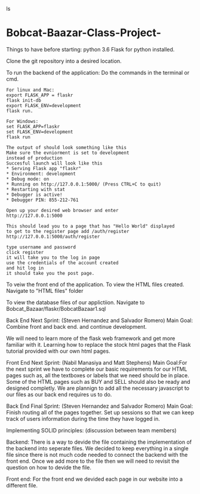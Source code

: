 ls
# Bobcat-Baazar-Class-Project-
Things to have before starting:
python 3.6 
Flask for python installed. 

Clone the git repository into a desired location.

To run the backend of the application:
Do the commands in the terminal or cmd.
	
	For linux and Mac:
	export FLASK_APP = flaskr
	flask init-db
	export FLASK_ENV=development
	flask run.

	For Windows:
	set FLASK_APP=flaskr
	set FLASK_ENV=development 
	flask run 

	The output of should look something like this
	Make sure the evniorment is set to development 
	instead of production
	Succesful launch will look like this
	* Serving Flask app "flaskr"
	* Environment: development
	* Debug mode: on
	* Running on http://127.0.0.1:5000/ (Press CTRL+C to quit)
	* Restarting with stat
	* Debugger is active!
	* Debugger PIN: 855-212-761

	Open up your desired web browser and enter
	http://127.0.0.1:5000

	This should lead you to a page that has "Hello World" displayed
	to get to the register page add /auth/register
	http://127.0.0.1:5000/auth/register

	type username and password
	click register
	it will take you to the log in page
	use the credentials of the account created
	and hit log in
	it should take you the post page.

To veiw the front end of the application.
To view the HTML files created. Navigate to "HTML files" folder

To view the database files of our applictiion.
Navigate to Bobcat_Bazaar/flaskr/BobcatBazaar1.sql

	
Back End Next Sprint:
(Steven Hernandez and Salvador Romero)
Main Goal: Combine front and back end.
and continue development.

We will need to learn more of the flask
web framework and get more familiar with it.
Learning how to replace the stock html pages 
that the Flask tutorial provided with our own 
html pages.

Front End Next Sprint:
(Nabil Manasiya and Matt Stephens)
Main Goal:For the next sprint we have to complete our basic requirements for our HTML pages such as, all the textboxes or labels
that we need should be in place. Some of the HTML pages such as BUY and SELL should also be ready and designed completly. We are
plannign to add all the necessary javascript to our files as our back end requires us to do.

Back End Final Sprint:
(Steven Hernandez and Salvador Romero)
Main Goal: Finish routing all of the pages together. 
Set up sessions so that we can keep track of users information during 
the time they have logged in.

Implementing SOLID principles:
(discussion between team members)

Backend:
There is a way to devide the file containing the implementation of the backend into seperate files. We decided to keep everything in a single file since there is not much code needed to connect the backend with the front end. Once we add more to the file then we will need to revisit the question on how to devide the file. 

Front end:
For the front end we devided each page in our website into a different file.



	
